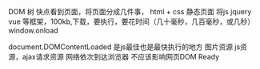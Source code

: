 DOM 树
快点看到页面，将页面分成几件事，
html + css 静态页面
将js jquery vue 等框架，100kb,下载，要执行，要花时间（几十毫秒，几百毫秒，或几秒）
window.onload


document.DOMContentLoaded 是js最佳也是最快执行的地方
图片资源 js资源，ajax请求资源 网络依次到达浏览器 不应该影响网页DOM Ready
